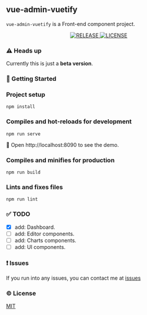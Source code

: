 ## vue-admin-vuetify
`vue-admin-vuetify` is a Front-end component project.

<p align="center">
  <a href="https://github.com/vasttian/vue-admin-vuetify/releases">
    <img src="https://img.shields.io/github/release/vasttian/vue-admin-vuetify/all.svg" alt="RELEASE">
  </a>
  <a href="https://github.com/vasttian/vue-admin-vuetify/blob/master/LICENSE">
    <img src="https://img.shields.io/github/license/mashape/apistatus.svg" alt="LICENSE">
  </a>
</p>

### :warning: Heads up

Currently this is just a **beta version**.

### :rocket: Getting Started
### Project setup
```
npm install
```

### Compiles and hot-reloads for development
```
npm run serve
```
:tada: Open http://localhost:8090 to see the demo.

### Compiles and minifies for production
```
npm run build
```

### Lints and fixes files
```
npm run lint
```

### :white_check_mark: TODO
- [x] add: Dashboard.
- [ ] add: Editor components.
- [ ] add: Charts components.
- [ ] add: UI components.

### :exclamation: Issues

If you run into any issues, you can contact me at [issues](https://github.com/vasttian/vue-admin-vuetify/issues)

### :copyright: License

[MIT](http://opensource.org/licenses/MIT)
